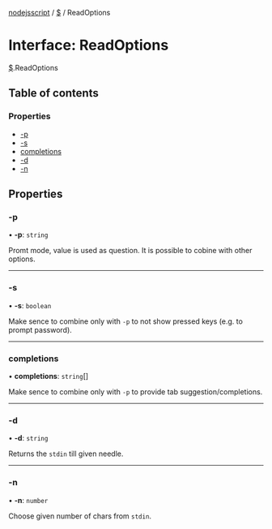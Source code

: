 [nodejsscript](../README.md) / [$](../modules/.md) / ReadOptions

# Interface: ReadOptions

[$](../modules/.md).ReadOptions

## Table of contents

### Properties

- [-p](.ReadOptions.md#-p)
- [-s](.ReadOptions.md#-s)
- [completions](.ReadOptions.md#completions)
- [-d](.ReadOptions.md#-d)
- [-n](.ReadOptions.md#-n)

## Properties

### -p

• **-p**: `string`

Promt mode, value is used as question. It is possible to cobine with other options.

___

### -s

• **-s**: `boolean`

Make sence to combine only with `-p` to not show pressed keys (e.g. to prompt password).

___

### completions

• **completions**: `string`[]

Make sence to combine only with `-p` to provide tab suggestion/completions.

___

### -d

• **-d**: `string`

Returns the `stdin` till given needle.

___

### -n

• **-n**: `number`

Choose given number of chars from `stdin`.
